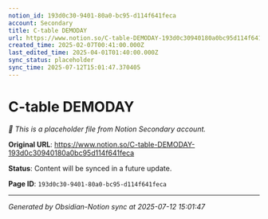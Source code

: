 ```yaml
---
notion_id: 193d0c30-9401-80a0-bc95-d114f641feca
account: Secondary
title: C-table DEMODAY
url: https://www.notion.so/C-table-DEMODAY-193d0c30940180a0bc95d114f641feca
created_time: 2025-02-07T00:41:00.000Z
last_edited_time: 2025-04-01T01:40:00.000Z
sync_status: placeholder
sync_time: 2025-07-12T15:01:47.370405
---
```


# C-table DEMODAY

*🔄 This is a placeholder file from Notion Secondary account.*

**Original URL**: https://www.notion.so/C-table-DEMODAY-193d0c30940180a0bc95d114f641feca

**Status**: Content will be synced in a future update.

**Page ID**: `193d0c30-9401-80a0-bc95-d114f641feca`

---

*Generated by Obsidian-Notion sync at 2025-07-12 15:01:47*
